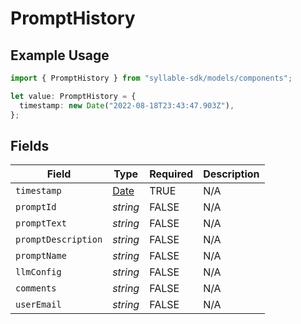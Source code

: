 # PromptHistory

## Example Usage

```typescript
import { PromptHistory } from "syllable-sdk/models/components";

let value: PromptHistory = {
  timestamp: new Date("2022-08-18T23:43:47.903Z"),
};
```

## Fields

| Field                                                                                         | Type                                                                                          | Required                                                                                      | Description                                                                                   |
| --------------------------------------------------------------------------------------------- | --------------------------------------------------------------------------------------------- | --------------------------------------------------------------------------------------------- | --------------------------------------------------------------------------------------------- |
| `timestamp`                                                                                   | [Date](https://developer.mozilla.org/en-US/docs/Web/JavaScript/Reference/Global_Objects/Date) | TRUE                                                                            | N/A                                                                                           |
| `promptId`                                                                                    | *string*                                                                                      | FALSE                                                                            | N/A                                                                                           |
| `promptText`                                                                                  | *string*                                                                                      | FALSE                                                                            | N/A                                                                                           |
| `promptDescription`                                                                           | *string*                                                                                      | FALSE                                                                            | N/A                                                                                           |
| `promptName`                                                                                  | *string*                                                                                      | FALSE                                                                            | N/A                                                                                           |
| `llmConfig`                                                                                   | *string*                                                                                      | FALSE                                                                            | N/A                                                                                           |
| `comments`                                                                                    | *string*                                                                                      | FALSE                                                                            | N/A                                                                                           |
| `userEmail`                                                                                   | *string*                                                                                      | FALSE                                                                            | N/A                                                                                           |